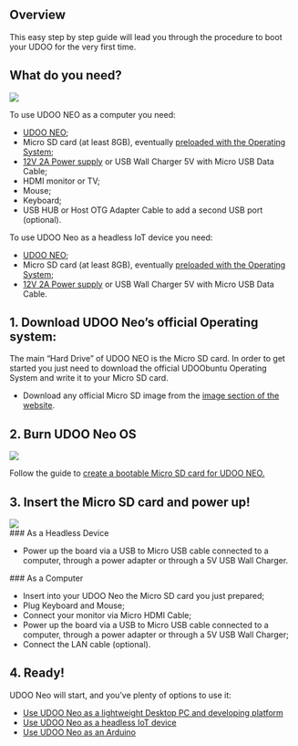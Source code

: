 ## Overview

This easy step by step guide will lead you through the procedure to boot your UDOO for the very first time.

## What do you need?

<img src="../img/whatdoyouneed1.png">

To use UDOO NEO as a computer you need:

- [UDOO NEO](http://shop.udoo.org/neo.html);
- Micro SD card (at least 8GB), eventually [preloaded with the Operating System](http://shop.udoo.org/accessories/micro-sd-with-pre-loaded-linux-os-for-neo-basic-extended-full.html);
- [12V 2A Power supply](http://shop.udoo.org/accessories/power-adapter-eu.html) or USB Wall Charger 5V with Micro USB Data Cable;  
- HDMI monitor or TV;
- Mouse;
- Keyboard;
- USB HUB or Host OTG Adapter Cable to add a second USB port (optional).

To use UDOO Neo as a headless IoT device you need:
- [UDOO NEO](http://shop.udoo.org/neo.html);
- Micro SD card (at least 8GB), eventually [preloaded with the Operating System](http://shop.udoo.org/accessories/micro-sd-with-pre-loaded-linux-os-for-neo-basic-extended-full.html);
- [12V 2A Power supply](http://shop.udoo.org/accessories/power-adapter-eu.html) or USB Wall Charger 5V with Micro USB Data Cable.  

## 1. Download UDOO Neo’s official Operating system:

The main “Hard Drive” of UDOO NEO is the Micro SD card. In order to get started you just need to download the official UDOObuntu Operating System and write it to your Micro SD card.
- Download any official Micro SD image from the [image section of the website](http://www.udoo.org/downloads/).

## 2. Burn UDOO Neo OS

<img src="../img/distros1.png">

Follow the guide to <a href="Create_a_bootable_MicroSD_card_for_UDOO_Neo.html">create a bootable Micro SD card for UDOO NEO.</a>


## 3. Insert the Micro SD card and power up!

<img src="../img/neo_microsd1.png">

<div class="row">
<div class="col-md-6 col-sm-6">
### As a Headless Device

- Power up the board via a USB to Micro USB cable connected to a computer, through a power adapter or through a 5V USB Wall Charger.
</div>
<div class="col-md-6 col-sm-6">
### As a Computer

- Insert into your UDOO Neo the Micro SD card you just prepared;
- Plug Keyboard and Mouse;
- Connect your monitor via Micro HDMI Cable;
- Power up the board via a USB to Micro USB cable connected to a computer, through a power adapter or through a 5V USB Wall Charger;
- Connect the LAN cable (optional).
</div>
</div>


## 4. Ready!
UDOO Neo will start, and you’ve plenty of options to use it:

 * <a href="Use_as_a_Lightweight_Desktop_PC.html">Use UDOO Neo as a lightweight Desktop PC and developing platform</a>
 * <a href="Use_as_a_headless_IoT_Device.html">Use UDOO Neo as a headless IoT device</a>
 * <a href="Use_as_an_Arduino.html">Use UDOO Neo as an Arduino</a>

